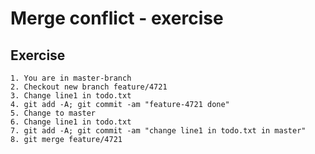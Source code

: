 # Merge conflict - exercise 

## Exercise 

```
1. You are in master-branch
2. Checkout new branch feature/4721
3. Change line1 in todo.txt 
4. git add -A; git commit -am "feature-4721 done"
5. Change to master 
6. Change line1 in todo.txt 
7. git add -A; git commit -am "change line1 in todo.txt in master" 
8. git merge feature/4721 
```
